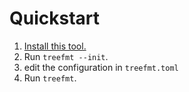 # Quickstart

1. [Install this tool.]
1. Run `treefmt --init`.
1. edit the configuration in `treefmt.toml`
1. Run `treefmt`.

[`rustup`]: https://rustup.rs/
[install this tool.]: installation.md
